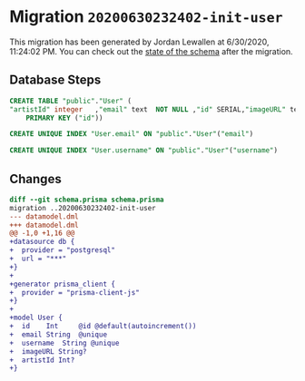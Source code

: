 # Migration `20200630232402-init-user`

This migration has been generated by Jordan Lewallen at 6/30/2020, 11:24:02 PM.
You can check out the [state of the schema](./schema.prisma) after the migration.

## Database Steps

```sql
CREATE TABLE "public"."User" (
"artistId" integer   ,"email" text  NOT NULL ,"id" SERIAL,"imageURL" text   ,"username" text  NOT NULL ,
    PRIMARY KEY ("id"))

CREATE UNIQUE INDEX "User.email" ON "public"."User"("email")

CREATE UNIQUE INDEX "User.username" ON "public"."User"("username")
```

## Changes

```diff
diff --git schema.prisma schema.prisma
migration ..20200630232402-init-user
--- datamodel.dml
+++ datamodel.dml
@@ -1,0 +1,16 @@
+datasource db {
+  provider = "postgresql"
+  url = "***"
+}
+
+generator prisma_client {
+  provider = "prisma-client-js"
+}
+
+model User {
+  id    Int     @id @default(autoincrement())
+  email String  @unique
+  username  String @unique
+  imageURL String?
+  artistId Int?
+}
```



